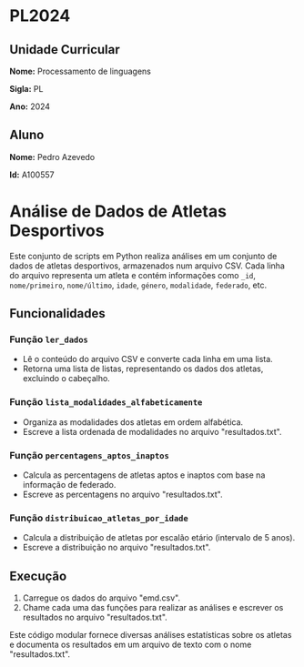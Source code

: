 # PL2024

## Unidade Curricular

**Nome:** Processamento de linguagens

**Sigla:** PL

**Ano:** 2024

## Aluno

**Nome:** Pedro Azevedo

**Id:** A100557


# Análise de Dados de Atletas Desportivos

Este conjunto de scripts em Python realiza análises em um conjunto de dados de atletas desportivos, armazenados num arquivo CSV. Cada linha do arquivo representa um atleta e contém informações como `_id`, `nome/primeiro`, `nome/último`, `idade`, `género`, `modalidade`, `federado`, etc.

## Funcionalidades

### Função `ler_dados`

- Lê o conteúdo do arquivo CSV e converte cada linha em uma lista.
- Retorna uma lista de listas, representando os dados dos atletas, excluindo o cabeçalho.

### Função `lista_modalidades_alfabeticamente`

- Organiza as modalidades dos atletas em ordem alfabética.
- Escreve a lista ordenada de modalidades no arquivo "resultados.txt".

### Função `percentagens_aptos_inaptos`

- Calcula as percentagens de atletas aptos e inaptos com base na informação de federado.
- Escreve as percentagens no arquivo "resultados.txt".

### Função `distribuicao_atletas_por_idade`

- Calcula a distribuição de atletas por escalão etário (intervalo de 5 anos).
- Escreve a distribuição no arquivo "resultados.txt".

## Execução

1. Carregue os dados do arquivo "emd.csv".
2. Chame cada uma das funções para realizar as análises e escrever os resultados no arquivo "resultados.txt".

Este código modular fornece diversas análises estatísticas sobre os atletas e documenta os resultados em um arquivo de texto com o nome "resultados.txt".
